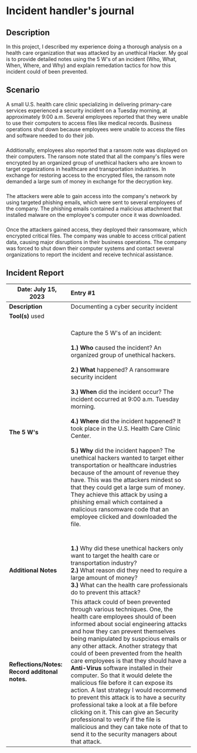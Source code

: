 <h1>Incident handler's journal</h1>

<h2>Description</h2>

In this project, I described my experience doing a thorough analysis on a health care organization that was attacked by an unethical Hacker. My goal is to provide detailed notes using the 5 W's of an incident (Who, What, When, Where, and Why) and explain remedation tactics for how this incident could of been prevented.


<h2>Scenario</h2>
A small U.S. health care clinic specializing in delivering primary-care services experienced a security incident on a Tuesday morning, at approximately 9:00 a.m. Several employees reported that they were unable to use their computers to access files like medical records. Business operations shut down because employees were unable to access the files and software needed to do their job.

<h3></h3>
Additionally, employees also reported that a ransom note was displayed on their computers. The ransom note stated that all the company's files were encrypted by an organized group of unethical hackers who are known to target organizations in healthcare and transportation industries. In exchange for restoring access to the encrypted files, the ransom note demanded a large sum of money in exchange for the decryption key. 

<h3></h3>

The attackers were able to gain access into the company's network by using targeted phishing emails, which were sent to several employees of the company. The phishing emails contained a malicious attachment that installed malware on the employee's computer once it was downloaded.

<h3></h3>

Once the attackers gained access, they deployed their ransomware, which encrypted critical files. The company was unable to access critical patient data, causing major disruptions in their business operations. The company was forced to shut down their computer systems and contact several organizations to report the incident and receive technical assistance.


<h2>Incident Report</h2>

| **Date**: July 15, 2023    | Entry #1 |
| ------ |  :---  |
| **Description** | Documenting a cyber security incident |
| **Tool(s)** used | | None |
| **The 5 W's** | <br> Capture the 5 W's of an incident: <br> <br> **1.) Who** caused the incident?  An organized group of unethical hackers.</br> <br> **2.) What** happened? A ransomware security incident</br> <br> **3.) When** did the incident occur? The incident occurred at 9:00 a.m. Tuesday morning. </br> <br> **4.) Where** did the incident happened? It took place in the U.S. Health Care Clinic Center. </br> <br> **5.) Why** did the incident happen? The unethical hackers wanted to target either transportation or healthcare industries because of the amount of revenue they have. This was the attackers mindest so that they could get a large sum of money. They achieve this attack by using a phishing email which contained a malicious ransomware code that an employee clicked and downloaded the file. </br> <br> </br>|
| **Additional Notes** | **1.)** Why did these unethical hackers only want to target the health care or transportation industry? <br> **2.)** What reason did they need to require a large amount of money? </br> **3.)** What can the health care professionals do to prevent this attack? |
| **Reflections/Notes: Record additonal notes.**| This attack could of been prevented through various techniques. One, the health care employees should of been informed about social engineering attacks and how they can prevent themselves being manipulated by suspcious emails or any other attack. Another strategy that could of been prevented from the health care employees is that they should have a **Anti-Virus** software installed in their computer. So that it would delete the malicious file before it can expose its action. A last strategy I would recommend to prevent this attack is to have a security professional take a look at a file before clicking on it. This can give an Security professional to verify if the file is malicious and they can take note of that to send it to the security managers about that attack.|
